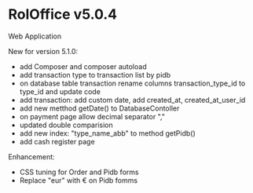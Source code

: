 # RolOffice v5.0.4

Web Application 

New for version 5.1.0:
- add Composer and composer autoload
- add transaction type to transaction list by pidb
- on database table transaction rename columns transaction_type_id to type_id and update code
- add transaction: add custom date, add created_at, created_at_user_id
- add new metthod getDate() to DatabaseContoller
- on payment page allow decimal separator ","
- updated double comparision
- add new index: "type_name_abb" to method getPidb()
- add cash register page

Enhancement:
- CSS tuning for Order and Pidb forms
- Replace "eur" with € on Pidb fomms
